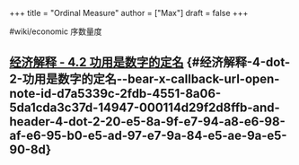 +++
title = "Ordinal Measure"
author = ["Max"]
draft = false
+++

\#wiki/economic
序数量度


## [经济解释 - 4.2 功用是数字的定名](bear://x-callback-url/open-note?id=D7A5339C-2FDB-4551-8A06-5DA1CDA3C37D-14947-000114D29F2D8FFB&header=4.2%20%E5%8A%9F%E7%94%A8%E6%98%AF%E6%95%B0%E5%AD%97%E7%9A%84%E5%AE%9A%E5%90%8D) {#经济解释-4-dot-2-功用是数字的定名--bear-x-callback-url-open-note-id-d7a5339c-2fdb-4551-8a06-5da1cda3c37d-14947-000114d29f2d8ffb-and-header-4-dot-2-20-e5-8a-9f-e7-94-a8-e6-98-af-e6-95-b0-e5-ad-97-e7-9a-84-e5-ae-9a-e5-90-8d}
